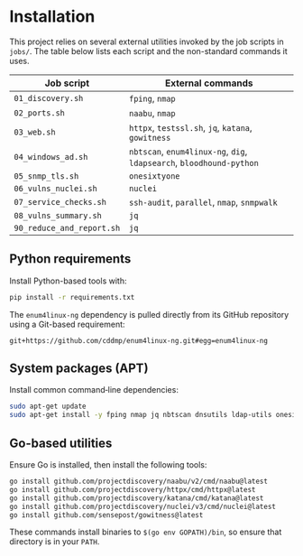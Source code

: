 # Installation

This project relies on several external utilities invoked by the job scripts in `jobs/`.
The table below lists each script and the non-standard commands it uses.

| Job script | External commands |
|------------|------------------|
| `01_discovery.sh` | `fping`, `nmap` |
| `02_ports.sh` | `naabu`, `nmap` |
| `03_web.sh` | `httpx`, `testssl.sh`, `jq`, `katana`, `gowitness` |
| `04_windows_ad.sh` | `nbtscan`, `enum4linux-ng`, `dig`, `ldapsearch`, `bloodhound-python` |
| `05_snmp_tls.sh` | `onesixtyone` |
| `06_vulns_nuclei.sh` | `nuclei` |
| `07_service_checks.sh` | `ssh-audit`, `parallel`, `nmap`, `snmpwalk` |
| `08_vulns_summary.sh` | `jq` |
| `90_reduce_and_report.sh` | `jq` |

## Python requirements
Install Python-based tools with:

```bash
pip install -r requirements.txt
```

The `enum4linux-ng` dependency is pulled directly from its GitHub repository using a
Git-based requirement:

```
git+https://github.com/cddmp/enum4linux-ng.git#egg=enum4linux-ng
```

## System packages (APT)
Install common command‑line dependencies:

```bash
sudo apt-get update
sudo apt-get install -y fping nmap jq nbtscan dnsutils ldap-utils onesixtyone parallel snmp testssl.sh
```

## Go-based utilities
Ensure Go is installed, then install the following tools:

```bash
go install github.com/projectdiscovery/naabu/v2/cmd/naabu@latest
go install github.com/projectdiscovery/httpx/cmd/httpx@latest
go install github.com/projectdiscovery/katana/cmd/katana@latest
go install github.com/projectdiscovery/nuclei/v3/cmd/nuclei@latest
go install github.com/sensepost/gowitness@latest
```

These commands install binaries to `$(go env GOPATH)/bin`, so ensure that directory is in your `PATH`.
